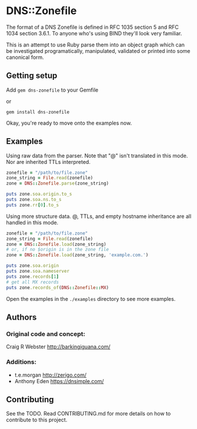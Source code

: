# DNS::Zonefile

The format of a DNS Zonefile is defined in RFC 1035 section 5 and RFC
1034 section 3.6.1. To anyone who's using BIND they'll look very
familiar.

This is an attempt to use Ruby parse them into an object graph which can
be investigated programatically, manipulated, validated or printed into
some canonical form.


## Getting setup

Add `gem dns-zonefile` to your Gemfile

or

`gem install dns-zonefile`

Okay, you're ready to move onto the examples now.

## Examples

Using raw data from the parser. Note that "@" isn't translated in this mode.
Nor are inherited TTLs interpreted.

```ruby
zonefile = "/path/to/file.zone"
zone_string = File.read(zonefile)
zone = DNS::Zonefile.parse(zone_string)

puts zone.soa.origin.to_s
puts zone.soa.ns.to_s
puts zone.rr[0].to_s
```

Using more structure data. @, TTLs, and empty hostname inheritance are all
handled in this mode.

```ruby
zonefile = "/path/to/file.zone"
zone_string = File.read(zonefile)
zone = DNS::Zonefile.load(zone_string)
# or, if no $origin is in the zone file
zone = DNS::Zonefile.load(zone_string, 'example.com.')

puts zone.soa.origin
puts zone.soa.nameserver
puts zone.records[1]
# get all MX records
puts zone.records_of(DNS::Zonefile::MX)
```

Open the examples in the `./examples` directory to see more examples.

## Authors

### Original code and concept:

Craig R Webster <http://barkingiguana.com/>

### Additions:

- t.e.morgan <http://zerigo.com/>
- Anthony Eden <https://dnsimple.com/>


## Contributing

See the TODO. Read CONTRIBUTING.md for more details on how to contribute to this project.
